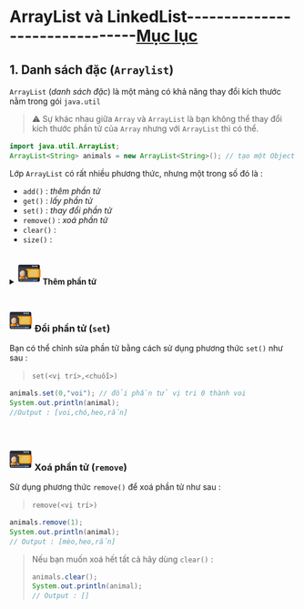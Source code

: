 # ArrayList và LinkedList-------------------------------[Mục lục](https://github.com/Zenfection/Java)

## 1. Danh sách đặc (`Arraylist`)

`ArrayList` (*danh sách đặc*) là một mảng có khả năng thay đổi kích thước nằm trong gói `java.util`

> ⚠️ Sự khác nhau giữa `Array` và `ArrayList` là bạn không thể thay đổi kích thước phần tử của `Array` nhưng với `ArrayList` thì có thể.

```java
import java.util.ArrayList;
ArrayList<String> animals = new ArrayList<String>(); // tạo một Object Arraylist
```

Lớp `ArrayList` có rất nhiều phương thức, nhưng một trong số đó là : 

- `add()` : *thêm phần tử*
- `get()` : *lấy phần tử*
- `set()` : *thay đổi phần tử*
- `remove()` : *xoá phần tử*
- `clear()` : 
- `size()` : 

<br>

<details>
<summary><b><img src="https://raw.githubusercontent.com/Zenfection/Image/master/2021/02/08-16-35-29-Online%20Course.png"> Thêm phần tử</b></summary>

Sử dụng phương thức `add()` để thêm phần tử như sau : 

```java
import java.util.ArrayList;

import jdk.internal.jshell.tool.resources.l10n;

public class Demo{
    public static void main(String[] args) {
        ArrayList<String> animals = new ArrayList<String>();
        animals.add("mèo");
        animals.add("chó");
        animals.add("heo");
        animals.add("rắn");
        System.out.println(animals);
    }
}
// Output : [mèo,chó,heo,rắn]
```

<details>
<summary><b><img src="https://raw.githubusercontent.com/Zenfection/Image/master/2020/12/09-09-40-03-1200px-Visual_Studio_Code_1.35_icon.svg.png" width="40px">Debug trong Vscode : </b></summary>

<br>

![Ảnh chụp Màn hình 2021-02-08 lúc 16.45.47.png](https://raw.githubusercontent.com/Zenfection/Image/master/2021/02/08-16-45-55-A%CC%89nh%20chu%CC%A3p%20Ma%CC%80n%20hi%CC%80nh%202021-02-08%20lu%CC%81c%2016.45.47.png)

> ⚠️ Như bạn thấy thì vị trí đầu của `ArrayList` là **0**

</details>

<br>

### ![Online Coursepng](https://raw.githubusercontent.com/Zenfection/Image/master/2021/02/08-16-35-29-Online%20Course.png) Lấy phần tử (`get`)

Sử dụng phương thức `get()` để thêm phần tử như sau :

```java
System.out.println(animals.get(0)); // mèo
System.out.println(animals.get(3)); // rắn
```

</details>

<br>

### ![Online Coursepng](https://raw.githubusercontent.com/Zenfection/Image/master/2021/02/08-16-35-29-Online%20Course.png) Đổi phần tử (`set`)

Bạn có thể chỉnh sửa phần tử bằng cách sử dụng phương thức `set()` như sau : 

> `set(<vị trí>,<chuỗi>)`

```java
animals.set(0,"voi"); // đổi phần tử vị tri 0 thành voi
System.out.println(animal);
//Output : [voi,chó,heo,rắn]
```

<br>

### ![Online Coursepng](https://raw.githubusercontent.com/Zenfection/Image/master/2021/02/08-16-35-29-Online%20Course.png) Xoá phần tử (`remove`)

Sử dụng phương thức `remove()` để xoá phần tử như sau : 

> `remove(<vị trí>)`

```java
animals.remove(1);
System.out.println(animal);
// Output : [mèo,heo,rắn]
```

> Nếu bạn muốn xoá hết tất cả hãy dùng `clear()` : 
> 
> ```java
> animals.clear();
> System.out.println(animal);
> // Output : []
> ```

<br>